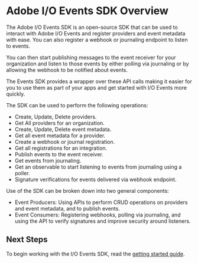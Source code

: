 # Adobe I/O Events SDK Overview

The Adobe I/O Events SDK is an open-source SDK that can be used to interact with Adobe I/O Events and register providers and event metadata with ease. You can also register a webhook or journaling endpoint to listen to events. 

You can then start publishing messages to the event receiver for your organization and listen to those events by either polling via journaling or by allowing the webhook to be notified about events. 

The Events SDK provides a wrapper over these API calls making it easier for you to use them as part of your apps and get started with I/O Events more quickly.

The SDK can be used to perform the following operations:

* Create, Update, Delete providers.
* Get All providers for an organization.
* Create, Update, Delete event metadata.
* Get all event metadata for a provider.
* Create a webhook or journal registration.
* Get all registrations for an integration.
* Publish events to the event receiver.
* Get events from journaling.
* Get an observable to start listening to events from journaling using a poller.
* Signature verifications for events delivered via webhook endpoint.

Use of the SDK can be broken down into two general components: 

* Event Producers: Using APIs to perform CRUD operations on providers and event metadata, and to publish events.
* Event Consumers: Registering webhooks, polling via journaling, and using the API to verify signatures and improve security around listeners.

## Next Steps

To begin working with the I/O Events SDK, read the [getting started guide](sdk_getting_started.md).
